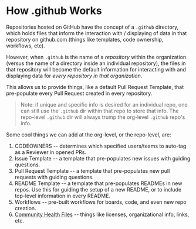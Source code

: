 # How .github Works

Repositories hosted on GitHub have the concept of a `.github` directory, which holds files that inform the interaction with / displaying of data in that repository on github.com (things like templates, code ownership, workflows, etc).

However, when `.github` is the name of a _repository_ within the organization (versus the name of a directory inside an individual repository), the files in that repository will become the default information for interacting with and displaying data for _every repository in that organization_.

This allows us to provide things, like a default Pull Request Template, that pre-populate every Pull Request created in every repository.

> Note: if unique and specific info is desired for an individual repo, one can still use the `.github` dir within that repo to store that info. The repo-level `.github` dir will always trump the org-level `.github` repo's info.

Some cool things we can add at the org-level, or the repo-level, are:

1. CODEOWNERS -- determines which specified users/teams to auto-tag as a Reviewer in opened PRs.
2. Issue Template -- a template that pre-populates new issues with guiding questions.
3. Pull Request Template -- a template that pre-populates new pull requests with guiding questions.
4. README Template -- a template that pre-populates READMEs in new repos. Use this for guiding the setup of a new README, or to include top-level information in every README.
5. Workflows -- pre-built workflows for boards, code, and even new repo creation.
6. [Community Health Files](https://docs.github.com/en/communities/setting-up-your-project-for-healthy-contributions/creating-a-default-community-health-file) -- things like licenses, organizational info, links, etc.
